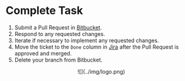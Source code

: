 # Complete Task

1. Submit a Pull Request in [Bitbucket](http://bitbucket.fastfeedback.rocks/dashboard).
2. Respond to any requested changes.
3. Iterate if necessary to implement any requested changes.
4. Move the ticket to the `Done` column in [Jira](http://jira.fastfeedback.rocks/secure/Dashboard.jspa) after the Pull Request is approved and merged.
5. Delete your branch from Bitbucket.

<center id="footer">
  ![](../img/logo.png)
</center>
